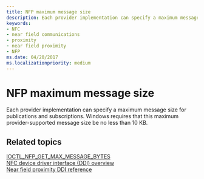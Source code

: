 ```yaml
---
title: NFP maximum message size
description: Each provider implementation can specify a maximum message size for publications and subscriptions. Windows requires that this maximum provider-supported message size be no less than 10 KB.
keywords:
- NFC
- near field communications
- proximity
- near field proximity
- NFP
ms.date: 04/20/2017
ms.localizationpriority: medium
---
```


# NFP maximum message size


Each provider implementation can specify a maximum message size for publications and subscriptions. Windows requires that this maximum provider-supported message size be no less than 10 KB.


## Related topics
[IOCTL\_NFP\_GET\_MAX\_MESSAGE\_BYTES](/windows-hardware/drivers/ddi/nfpdev/ni-nfpdev-ioctl_nfp_get_max_message_bytes)  
[NFC device driver interface (DDI) overview](/windows-hardware/drivers/ddi/index)  
[Near field proximity DDI reference](/windows-hardware/drivers/ddi/_nfpdrivers)
